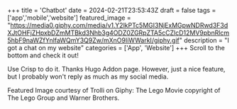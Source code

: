+++
title = 'Chatbot'
date = 2024-02-21T23:53:43Z
draft = false
tags = ['app','mobile','website']
featured_image = "https://media0.giphy.com/media/v1.Y2lkPTc5MGI3NjExMGpwNDRwd3F3dXJtOHFjZHpxbDZmMTBkd3Nhb3g4ODZ0ZGRpZTA5cCZlcD12MV9pbnRlcm5hbF9naWZfYnlfaWQmY3Q9Zw/mXnO9IiWWarkI/giphy.gif"
description = "I got a chat on my website"
categories = ['App', 'Website']
+++
Scroll to the bottom and check it out!

Use Crisp to do it. Thanks Hugo Addon page. However, just a nice feature, but I probably won't reply as much as my social media.

Featured Image courtesy of Trolli on Giphy: The Lego Movie copyright of The Lego Group and Warner Brothers.